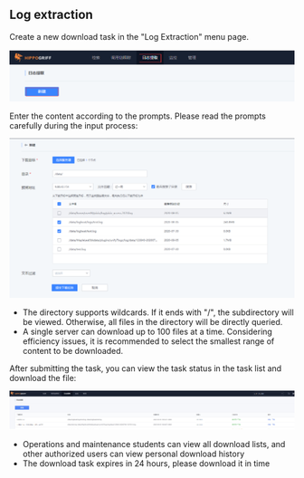 ## Log extraction

Create a new download task in the "Log Extraction" menu page.

![log_download_1.png](media/log_download_5.png)

Enter the content according to the prompts. Please read the prompts carefully during the input process:

![log_download_1.png](media/log_download_6.png)

- The directory supports wildcards. If it ends with "/", the subdirectory will be viewed. Otherwise, all files in the directory will be directly queried.
- A single server can download up to 100 files at a time. Considering efficiency issues, it is recommended to select the smallest range of content to be downloaded.

After submitting the task, you can view the task status in the task list and download the file:

![-w2020](media/16049182688454.jpg)

- Operations and maintenance students can view all download lists, and other authorized users can view personal download history
- The download task expires in 24 hours, please download it in time